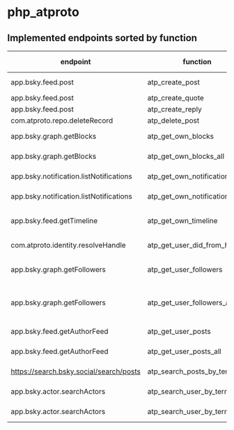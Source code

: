 # php_atproto

## Implemented endpoints sorted by function

| endpoint                                | function                      | description                                                                            | endpoint-description |
| --------------------------------------- | ----------------------------- | -------------------------------------------------------------------------------------- | -------------------- |
| app.bsky.feed.post                      | atp_create_post               | Creates a post on the own feed                                                         |
| app.bsky.feed.post                      | atp_create_quote              | Creates a quote post                                                                   |
| app.bsky.feed.post                      | atp_create_reply              | Creates a reply to a post                                                              |
| com.atproto.repo.deleteRecord           | atp_delete_post               | deletes an own post                                                                    |
| app.bsky.graph.getBlocks                | atp_get_own_blocks            | Returns ALL blocks of the current used account                                         |
| app.bsky.graph.getBlocks                | atp_get_own_blocks_all        | Returns ALL blocks of the current used account                                         |
| app.bsky.notification.listNotifications | atp_get_own_notifications     | Returns the own notifications (limited)                                                |
| app.bsky.notification.listNotifications | atp_get_own_notifications_all | Returns ALL own notifications                                                          |
| app.bsky.feed.getTimeline               | atp_get_own_timeline          | returns the number of entries defined from the own timeline                            |
| com.atproto.identity.resolveHandle      | atp_get_user_did_from_handle  | returns the did of a given handle (f.e. schnoog.eu)                                    |
| app.bsky.graph.getFollowers             | atp_get_user_followers        | atp_get_user_followers returns the followers of a user handle (limited)                |
| app.bsky.graph.getFollowers             | atp_get_user_followers_all    | atp_get_user_followers_all returns ALL the followers of a user handle in a handy array |
| app.bsky.feed.getAuthorFeed             | atp_get_user_posts            | get posts from the feed of a user                                                      |
| app.bsky.feed.getAuthorFeed             | atp_get_user_posts_all        | get ALL posts from the feed of a user                                                  |
| https://search.bsky.social/search/posts | atp_search_posts_by_term      | Search posts by searchterm - non API call                                              |
| app.bsky.actor.searchActors             | atp_search_user_by_term       | Returns ALL persons / actors for a search term                                         |
| app.bsky.actor.searchActors             | atp_search_user_by_termAll    | Returns ALL persons / actors for a search term                                         |
